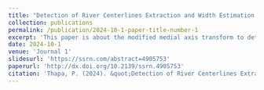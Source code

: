 ```yaml
---
title: "Detection of River Centerlines Extraction and Width Estimation."
collection: publications
permalink: /publication/2024-10-1-paper-title-number-1
excerpt: 'This paper is about the modified medial axis transform to detect centerline and estimation width of river'
date: 2024-10-1
venue: 'Journal 1'
slidesurl: 'https://ssrn.com/abstract=4905753'
paperurl: 'http://dx.doi.org/10.2139/ssrn.4905753'
citation: 'Thapa, P. (2024). &quot;Detection of River Centerlines Extraction and Width Estimation.&quot; <i>Geomorphology</i>. 1(1).'
---
```



